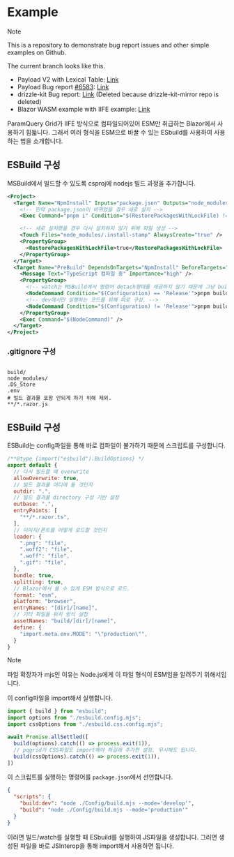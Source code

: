# Example

> [!NOTE]
> This is a repository to demonstrate bug report issues and other simple examples on Github.

The current branch looks like this.

- Payload V2 with Lexical Table: [Link](https://github.com/SimYunSup/example-list/tree/payload/v2-lexical-table)
- Payload Bug report [#6583](https://github.com/payloadcms/payload/issues/6583): [Link](https://github.com/SimYunSup/example-list/tree/payload/bug-postgres-nested-id)
- drizzle-kit Bug report: [Link](https://github.com/SimYunSup/example-list/tree/drizzle-kit/jsonb-error) (Deleted because drizzle-kit-mirror repo is deleted)
- Blazor WASM example with IIFE example: [Link](https://github.com/SimYunSup/example-list/tree/blazorwasm/use-with-iife)

ParamQuery Grid가 IIFE 방식으로 컴파일되어있어 ESM만 취급하는 Blazor에서 사용하기 힘듧니다. 그래서 여러 형식을 ESM으로 바꿀 수 있는 ESbuild를 사용하여 사용하는 법을 소개합니다.

## ESBuild 구성

MSBuild에서 빌드할 수 있도록 csproj에 nodejs 빌드 과정을 추가합니다.

```xml
<Project>
  <Target Name="NpmInstall" Inputs="package.json" Outputs="node_modules/.install-stamp">
    <!-- 만약 package.json이 바뀌었을 경우 새로 설치 -->
    <Exec Command="pnpm i" Condition="$(RestorePackagesWithLockFile) != 'true'" ConsoleToMsBuild="true" />

    <!-- 새로 설치했을 경우 다시 설치하지 않기 위해 파일 생성 -->
    <Touch Files="node_modules/.install-stamp" AlwaysCreate="true" />
    <PropertyGroup>
      <RestorePackagesWithLockFile>true</RestorePackagesWithLockFile>
    </PropertyGroup>
  </Target>
  <Target Name="PreBuild" DependsOnTargets="NpmInstall" BeforeTargets="BeforeBuild">
    <Message Text="TypeScript 컴파일 중" Importance="high" />
    <PropertyGroup>
      <!-- watch는 MSBuild에서 명령어 detach형태를 제공하지 않기 때문에 그냥 build만. -->
      <NodeCommand Condition="$(Configuration) == 'Release'">pnpm build</NodeCommand>
      <!-- dev에서만 실행하는 코드를 위해 따로 구성. -->
      <NodeCommand Condition="$(Configuration) != 'Release'">pnpm build:dev</NodeCommand>
    </PropertyGroup>
    <Exec Command="$(NodeCommand)" />
  </Target>
</Project>
```

### .gitignore 구성

```text

build/
node_modules/
.DS_Store
.env
# 빌드 결과물 포함 안되게 하기 위해 제외.
**/*.razor.js
```

## ESBuild 구성

ESBuild는 config파일을 통해 바로 컴파일이 불가하기 때문에 스크립트를 구성합니다.

```mjs
/**@type {import("esbuild").BuildOptions} */
export default {
  // 다시 빌드할 때 overwrite 
  allowOverwrite: true,
  // 빌드 결과물 어디에 둘 것인지
  outdir: ".",
  // 빌드 결과물 directory 구성 기반 설정
  outbase: ".",
  entryPoints: [
    "**/*.razor.ts",
  ],
  // 이미지/폰트를 어떻게 로드할 것인지
  loader: {
    ".png": "file",
    ".woff2": "file",
    ".woff": "file",
    ".gif": "file",
  },
  bundle: true,
  splitting: true,
  // Blazor에서 쓸 수 있게 ESM 방식으로 로드.
  format: "esm",
  platform: "browser",
  entryNames: "[dir]/[name]",
  // 기타 파일들 위치 방식 설정
  assetNames: "build/[dir]/[name]",
  define: {
    "import.meta.env.MODE": "\"production\"",
  }
}
```

> [!NOTE]
> 파일 확장자가 mjs인 이유는 Node.js에게 이 파일 형식이 ESM임을 알려주기 위해서입니다.

이 config파일을 import해서 실행합니다.

```mjs
import { build } from "esbuild";
import options from "./esbuild.config.mjs";
import cssOptions from "./esbuild.css.config.mjs";

await Promise.allSettled([
  build(options).catch(() => process.exit(1)),
  // pqgrid가 CSS파일도 import해야 하길래 추가한 설정. 무시해도 됩니다.
  build(cssOptions).catch(() => process.exit(1)),
])
```

이 스크립트를 실행하는 명령어를 `package.json`에서 선언합니다.

```json
{
  "scripts": {
    "build:dev": "node ./Config/build.mjs --mode='develop'",
    "build": "node ./Config/build.mjs --mode='production'"
  }
}
```

이러면 빌드/watch를 실행할 때 ESbuild를 실행하여 JS파일을 생성합니다. 그러면 생성된 파일을 바로 JSInterop을 통해 import해서 사용하면 됩니다.

